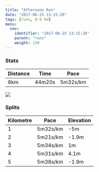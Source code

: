 ```yaml
---
title: "Afternoon Run"
date: "2017-06-25 13:15:20"
tags: [runs, 8-9 km]
menu:
  nav:
    identifier: "2017-06-25 13:15:20"
    parent: "runs"
    weight: 130
---
```


### Stats

| Distance | Time | Pace |
|----------|------|------|
|8km|44m20s|5m32s/km|

<img src='https://maps.googleapis.com/maps/api/staticmap?maptype=roadmap&path=enc:swjeI~fvLcIoAi@~OwA`B?jTqAnFpBpAmA~B|FnXlJ`SGhGdDnJdE|FfFzAvQrb@pGbe@\`h@Y_e@{Ikj@aE}O{IwNqGwByDqFmC{Ji@kL_H{FgGeY]eGjAmAqAu@VaS^kHbBcD`@iO`EJhGnHd@tLnBz@NfFnAoA@}G|AgBnDSxAjBMnB&key=AIzaSyAfqMeaZ1CCJFGP5cWud__oZnT_Pybg-1M&size=800x800&markers=color:yellow|label:S|53.4721,-2.24896&markers=color:green|label:F|53.46855999999999,-2.252220000000001'>

### Splits

| Kilometre | Pace | Elevation |
|------|------|-----------|
|1|5m32s/km|-5m|
|2|5m21s/km|-1.9m|
|3|5m34s/km|1m|
|4|5m31s/km|4.1m|
|5|5m38s/km|-1.9m|
